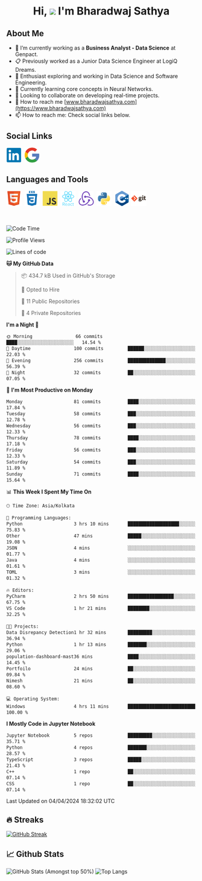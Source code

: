 <h1 align="center"> Hi, <img src="https://media.giphy.com/media/hvRJCLFzcasrR4ia7z/giphy.gif" width="30px"/> I'm Bharadwaj Sathya</h1>

## About Me

- 💼 I’m currently working as a <strong>Business Analyst - Data Science</strong> at Genpact.
- 📋 Previously worked as a Junior Data Science Engineer at LogiQ Dreams.
- 🧭 Enthusiast exploring and working in Data Science and Software Engineering.
- 🌱 Currently learning core concepts in Neural Networks.
- 💞️ Looking to collaborate on developing real-time projects.
- 👀 How to reach me [www.bharadwajsathya.com](https://www.bharadwajsathya.com)
- 📫 How to reach me: Check social links below.

## Social Links

<div>
  <img src="https://github.com/devicons/devicon/blob/master/icons/linkedin/linkedin-original.svg" title="Linked In" alt="Linked In" width="40" height="40" />&nbsp;
  <img src="https://github.com/devicons/devicon/blob/master/icons/google/google-original.svg" title="Gmail" alt="Gmail" width="40" height="40" />&nbsp;
</div>

## Languages and Tools

<div>
  <img src="https://github.com/devicons/devicon/blob/master/icons/html5/html5-original.svg" title="HTML5" alt="HTML" width="40" height="40" />&nbsp;
  <img src="https://github.com/devicons/devicon/blob/master/icons/css3/css3-plain-wordmark.svg" title="CSS3" alt="CSS" width="40" height="40" />&nbsp;
  <img src="https://github.com/devicons/devicon/blob/master/icons/javascript/javascript-original.svg" title="JavaScript" alt="JavaScript" width="40" height="40" />&nbsp;
  <img src="https://github.com/devicons/devicon/blob/master/icons/react/react-original-wordmark.svg" title="React" alt="React" width="40" height="40" />&nbsp;
  <img src="https://github.com/devicons/devicon/blob/master/icons/redux/redux-original.svg" title="Redux" alt="Redux" width="40" height="40" />&nbsp;
  <img src="https://github.com/devicons/devicon/blob/master/icons/python/python-original.svg" title="Python" alt="Python" width="40" height="40" />&nbsp;
  <img src="https://github.com/devicons/devicon/blob/master/icons/cplusplus/cplusplus-original.svg" title="C++" alt="C++" width="40" height="40" />
  <img src="https://github.com/devicons/devicon/blob/master/icons/git/git-original-wordmark.svg" title="Git" alt="Git" width="40" height="40" />
</div>
<br></br>

<!--START_SECTION:waka-->
![Code Time](http://img.shields.io/badge/Code%20Time-121%20hrs%2038%20mins-blue)

![Profile Views](http://img.shields.io/badge/Profile%20Views-0-blue)

![Lines of code](https://img.shields.io/badge/From%20Hello%20World%20I%27ve%20Written-2.4%20million%20lines%20of%20code-blue)

**🐱 My GitHub Data** 

> 📦 434.7 kB Used in GitHub's Storage 
 > 
> 💼 Opted to Hire
 > 
> 📜 11 Public Repositories 
 > 
> 🔑 4 Private Repositories 
 > 
**I'm a Night 🦉** 

```text
🌞 Morning                66 commits          ████░░░░░░░░░░░░░░░░░░░░░   14.54 % 
🌆 Daytime                100 commits         ██████░░░░░░░░░░░░░░░░░░░   22.03 % 
🌃 Evening                256 commits         ██████████████░░░░░░░░░░░   56.39 % 
🌙 Night                  32 commits          ██░░░░░░░░░░░░░░░░░░░░░░░   07.05 % 
```
📅 **I'm Most Productive on Monday** 

```text
Monday                   81 commits          ████░░░░░░░░░░░░░░░░░░░░░   17.84 % 
Tuesday                  58 commits          ███░░░░░░░░░░░░░░░░░░░░░░   12.78 % 
Wednesday                56 commits          ███░░░░░░░░░░░░░░░░░░░░░░   12.33 % 
Thursday                 78 commits          ████░░░░░░░░░░░░░░░░░░░░░   17.18 % 
Friday                   56 commits          ███░░░░░░░░░░░░░░░░░░░░░░   12.33 % 
Saturday                 54 commits          ███░░░░░░░░░░░░░░░░░░░░░░   11.89 % 
Sunday                   71 commits          ████░░░░░░░░░░░░░░░░░░░░░   15.64 % 
```


📊 **This Week I Spent My Time On** 

```text
🕑︎ Time Zone: Asia/Kolkata

💬 Programming Languages: 
Python                   3 hrs 10 mins       ███████████████████░░░░░░   75.83 % 
Other                    47 mins             █████░░░░░░░░░░░░░░░░░░░░   19.08 % 
JSON                     4 mins              ░░░░░░░░░░░░░░░░░░░░░░░░░   01.77 % 
Java                     4 mins              ░░░░░░░░░░░░░░░░░░░░░░░░░   01.61 % 
TOML                     3 mins              ░░░░░░░░░░░░░░░░░░░░░░░░░   01.32 % 

🔥 Editors: 
PyCharm                  2 hrs 50 mins       █████████████████░░░░░░░░   67.75 % 
VS Code                  1 hr 21 mins        ████████░░░░░░░░░░░░░░░░░   32.25 % 

🐱‍💻 Projects: 
Data Disrepancy Detection1 hr 32 mins        █████████░░░░░░░░░░░░░░░░   36.94 % 
Python                   1 hr 13 mins        ███████░░░░░░░░░░░░░░░░░░   29.06 % 
population-dashboard-mast36 mins             ████░░░░░░░░░░░░░░░░░░░░░   14.45 % 
Portfoilo                24 mins             ██░░░░░░░░░░░░░░░░░░░░░░░   09.84 % 
Nimesh                   21 mins             ██░░░░░░░░░░░░░░░░░░░░░░░   08.60 % 

💻 Operating System: 
Windows                  4 hrs 11 mins       █████████████████████████   100.00 % 
```

**I Mostly Code in Jupyter Notebook** 

```text
Jupyter Notebook         5 repos             █████████░░░░░░░░░░░░░░░░   35.71 % 
Python                   4 repos             ███████░░░░░░░░░░░░░░░░░░   28.57 % 
TypeScript               3 repos             █████░░░░░░░░░░░░░░░░░░░░   21.43 % 
C++                      1 repo              ██░░░░░░░░░░░░░░░░░░░░░░░   07.14 % 
CSS                      1 repo              ██░░░░░░░░░░░░░░░░░░░░░░░   07.14 % 
```




 Last Updated on 04/04/2024 18:32:02 UTC
<!--END_SECTION:waka-->

## 🔥 Streaks

[![GitHub Streak](https://streak-stats.demolab.com?user=Bharadwaj-Sathya)](https://git.io/streak-stats)

## 📈 Github Stats 

![GitHub Stats (Amongst top 50%)](https://github-readme-stats.vercel.app/api?username=Bharadwaj-Sathya&show_icons=true&hide=issues,prs&theme=radical)
![Top Langs](https://github-readme-stats.vercel.app/api/top-langs/?username=Bharadwaj-Sathya&layout=compact&langs_count=4&theme=radical)
